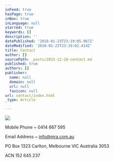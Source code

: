 ```yaml
---
inFeed: true
hasPage: true
inNav: true
inLanguage: null
starred: true
keywords: []
description: ''
datePublished: '2016-01-23T23:19:05.967Z'
dateModified: '2016-01-23T23:19:02.414Z'
title: Contact
author: []
sourcePath: _posts/2015-12-28-contact.md
published: true
authors: []
publisher:
  name: null
  domain: null
  url: null
  favicon: null
url: contact/index.html
_type: Article

---
```

![](https://the-grid-user-content.s3-us-west-2.amazonaws.com/c4f9be28-dc1d-488e-af10-0afd464b7d45.png)

Mobile Phone ~ 0414 667 595

Email Address ~ info@mra.com.au

PO Box 1323 Carlton, Melbourne VIC Australia 3053

ACN 152 645 237